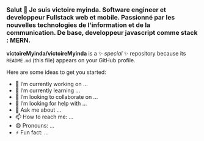 ### Salut  👋  Je suis victoire myinda. Software engineer et developpeur Fullstack web et mobile. Passionné par les nouvelles technologies de l'information et de la communication. De base, developpeur javascript comme stack : MERN.


**victoireMyinda/victoireMyinda** is a ✨ _special_ ✨ repository because its `README.md` (this file) appears on your GitHub profile.

Here are some ideas to get you started:

- 🔭 I’m currently working on ...
- 🌱 I’m currently learning ...
- 👯 I’m looking to collaborate on ...
- 🤔 I’m looking for help with ...
- 💬 Ask me about ...
- 📫 How to reach me: ...
- 😄 Pronouns: ...
- ⚡ Fun fact: ...

